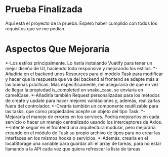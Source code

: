 # Prueba Finalizada

Aquí está el proyecto de la prueba. Espero haber cumplido con todos los requisitos que se me pedían.

# Aspectos Que  Mejoraría

*-Los estilos principalmente. Lo haría instalando Vuetify para tener un mejor diseño de UI, haciendo todo responsive y mejorando los estilos.
*-Añadiría en el backend unos Resources para el modelo Task para modificar y hacer que la respuesta que va del backend al frontend se adapte más a las buenas prácticas. Más específicamente, me aseguraría de que en vez de llegar la propiedad is_completed en snake_case, se enviaría en camelCase.
*-Añadiría también Request personalizadas para los métodos de create y update para hacer mejores validaciones y, además, realizarlas fuera del controlador.
*-Crearía también un componente reutilizable para las tasks, que como propiedades acepte un objeto del tipo Task.
*-Mejoraría el manejo de errores en los services. Podría mejorarlos en cada servicio o hacer un manejo centralizado usando los interceptores de Axios.
*-Intenté seguir en el frontend una arquitectura modular, pero mejoraría creando en el módulo de Task su propio archivo de tipos para no crear las interfaces en los mismos hooks o servicios.
*-Además, crearía en el localStorage una variable para guardar allí el array de tareas, para no estar llamando a la API cada vez que quiera refrescar la lista de tareas.

